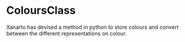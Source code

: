 # ColoursClass
Xanarto has devised a method in python to store colours and convert between the different representations on colour.
